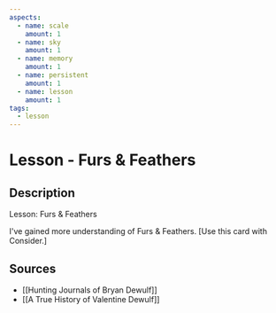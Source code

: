 ```yaml
---
aspects: 
  - name: scale
    amount: 1
  - name: sky
    amount: 1
  - name: memory
    amount: 1
  - name: persistent
    amount: 1
  - name: lesson
    amount: 1
tags:
  - lesson
---
```


# Lesson - Furs & Feathers

## Description
Lesson: Furs & Feathers

I've gained more understanding of Furs & Feathers. [Use this card with Consider.]
## Sources
- [[Hunting Journals of Bryan Dewulf]]
- [[A True History of Valentine Dewulf]]